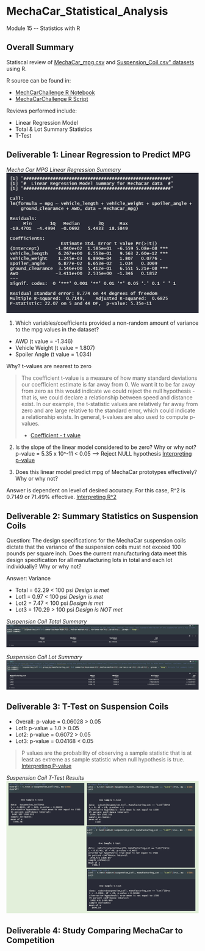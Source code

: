 # MechaCar_Statistical_Analysis
Module 15 -- Statistics with R

## Overall Summary

Statiscal review of [MechaCar_mpg.csv](https://github.com/jt-schmidt/MechaCar_Statistical_Analysis/blob/main/MechaCar_mpg.csv) and [Suspension_Coil.csv" datasets](https://github.com/jt-schmidt/MechaCar_Statistical_Analysis/blob/main/Suspension_Coil.csv) using R.

R source can be found in:
* [MechCarChallenge R Notebook](https://github.com/jt-schmidt/MechaCar_Statistical_Analysis/blob/main/MechaCarChallenge.Rmd)
* [MechaCarChallenge R Script](https://github.com/jt-schmidt/MechaCar_Statistical_Analysis/blob/main/MechaCarChallenge_Script.R)

Reviews performed include:
* Linear Regression Model
* Total & Lot Summary Statistics
* T-Test

## Deliverable 1:  Linear Regression to Predict MPG

*Mecha Car MPG Linear Regression Summary*  
![MechaCarMPG_LinearRegressionSummary](https://github.com/jt-schmidt/MechaCar_Statistical_Analysis/blob/main/MechaCarMPG_LinearRegressionSummary.PNG)

1. Which variables/coefficients provided a non-random amount of variance to the mpg values in the dataset?
* AWD (t value = -1.346)
* Vehicle Weight (t value = 1.807)
* Spoiler Angle (t value = 1.034)

Why?  t-values are nearest to zero

>The coefficient t-value is a measure of how many standard deviations our coefficient estimate is far away from 0. We want it to be far away from zero as this would indicate we could reject the null hypothesis - that is, we could declare a relationship between speed and distance exist. In our example, the t-statistic values are relatively far away from zero and are large relative to the standard error, which could indicate a relationship exists. In general, t-values are also used to compute p-values.
> - [Coefficient - t value](https://feliperego.github.io/blog/2015/10/23/Interpreting-Model-Output-In-R#)

2.  Is the slope of the linear model considered to be zero? Why or why not?
p-value = 5.35 x 10^-11 < 0.05 --> Reject NULL hypothesis
[Interpreting p-value](https://blog.minitab.com/blog/adventures-in-statistics-2/how-to-interpret-regression-analysis-results-p-values-and-coefficients)

3.  Does this linear model predict mpg of MechaCar prototypes effectively? Why or why not?

Answer is dependent on level of desired accuracy.  For this case, R^2 is 0.7149 or 71.49% effective.
[Interpreting R^2](https://statisticsbyjim.com/regression/interpret-r-squared-regression/)

## Deliverable 2:  Summary Statistics on Suspension Coils

Question:
The design specifications for the MechaCar suspension coils dictate that the variance of the suspension coils must not exceed 100 pounds per square inch. Does the current manufacturing data meet this design specification for all manufacturing lots in total and each lot individually? Why or why not?

Answer:
Variance
* Total = 62.29 < 100 psi *Design is met*
* Lot1 = 0.97 < 100 psi *Design is met*
* Lot2 = 7.47 < 100 psi *Design is met*
* Lot3 = 170.29 > 100 psi *Design is NOT met*

*Suspension Coil Total Summary*
![SuspensionCoil_TotalSummary](https://github.com/jt-schmidt/MechaCar_Statistical_Analysis/blob/main/SuspensionCoil_TotalSummary.PNG)

*Suspension Coil Lot Summary*
![SuspensionCoil_LotSummary](https://github.com/jt-schmidt/MechaCar_Statistical_Analysis/blob/main/SuspensionCoil_LotSummary.PNG)

## Deliverable 3:  T-Test on Suspension Coils

* Overall:  p-value = 0.06028 > 0.05
* Lot1: p-value = 1.0 > 0.05
* Lot2: p-value = 0.6072 > 0.05
* Lot3: p-value = 0.04168 < 0.05

>P values are the probability of observing a sample statistic that is at least as extreme as sample statistic when null hypothesis is true.
> [Interpreting P-value](https://statisticsbyjim.com/hypothesis-testing/interpreting-p-values/)

*Suspension Coil T-Test Results*
![SuspensionCoil_t-test](https://github.com/jt-schmidt/MechaCar_Statistical_Analysis/blob/main/SuspensionCoil_t-test.PNG)

## Deliverable 4:  Study Comparing MechaCar to Competition
